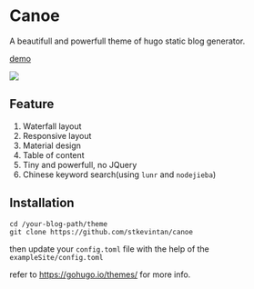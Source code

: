 # Canoe

A beautifull and powerfull theme of hugo static blog generator.   

[demo](https://keyin.me)   

![](https://raw.githubusercontent.com/stkevintan/canoe/master/images/screenshot.png)


## Feature

1. Waterfall layout
2. Responsive layout
3. Material design  
4. Table of content
5. Tiny and powerfull, no JQuery
5. Chinese keyword search(using `lunr` and `nodejieba`)  


## Installation

```
cd /your-blog-path/theme
git clone https://github.com/stkevintan/canoe
```

then update your `config.toml` file with the help of the `exampleSite/config.toml`



refer to <https://gohugo.io/themes/> for more info.